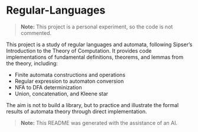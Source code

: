 # Regular-Languages
> **Note:** This project is a personal experiment, so the code is not commented.

This project is a study of regular languages and automata, following Sipser’s Introduction to the Theory of Computation. It provides code implementations of fundamental definitions, theorems, and lemmas from the theory, including:

- Finite automata constructions and operations
- Regular expression to automaton conversion
- NFA to DFA determinization
- Union, concatenation, and Kleene star

The aim is not to build a library, but to practice and illustrate the formal results of automata theory through direct implementation.

> **Note:** This README was generated with the assistance of an AI.
